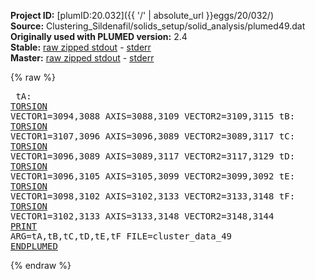 **Project ID:** [plumID:20.032]({{ '/' | absolute_url }}eggs/20/032/)  
**Source:** Clustering_Sildenafil/solids_setup/solid_analysis/plumed49.dat  
**Originally used with PLUMED version:** 2.4  
**Stable:** [raw zipped stdout](plumed49.dat.plumed.stdout.txt.zip) - [stderr](plumed49.dat.plumed.stderr)  
**Master:** [raw zipped stdout](plumed49.dat.plumed_master.stdout.txt.zip) - [stderr](plumed49.dat.plumed_master.stderr)  

{% raw %}<pre>
tA: <a href="https://plumed.github.io/doc-master/user-doc/html/_t_o_r_s_i_o_n.html">TORSION</a> VECTOR1=3094,3088 AXIS=3088,3109 VECTOR2=3109,3115
tB: <a href="https://plumed.github.io/doc-master/user-doc/html/_t_o_r_s_i_o_n.html">TORSION</a> VECTOR1=3107,3096 AXIS=3096,3089 VECTOR2=3089,3117
tC: <a href="https://plumed.github.io/doc-master/user-doc/html/_t_o_r_s_i_o_n.html">TORSION</a> VECTOR1=3096,3089 AXIS=3089,3117 VECTOR2=3117,3129
tD: <a href="https://plumed.github.io/doc-master/user-doc/html/_t_o_r_s_i_o_n.html">TORSION</a> VECTOR1=3096,3105 AXIS=3105,3099 VECTOR2=3099,3092
tE: <a href="https://plumed.github.io/doc-master/user-doc/html/_t_o_r_s_i_o_n.html">TORSION</a> VECTOR1=3098,3102 AXIS=3102,3133 VECTOR2=3133,3148
tF: <a href="https://plumed.github.io/doc-master/user-doc/html/_t_o_r_s_i_o_n.html">TORSION</a> VECTOR1=3102,3133 AXIS=3133,3148 VECTOR2=3148,3144
<a href="https://plumed.github.io/doc-master/user-doc/html/_p_r_i_n_t.html">PRINT</a> ARG=tA,tB,tC,tD,tE,tF FILE=cluster_data_49
<a href="https://plumed.github.io/doc-master/user-doc/html/_e_n_d_p_l_u_m_e_d.html">ENDPLUMED</a>
</pre>{% endraw %}
